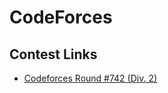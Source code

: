 # CodeForces

## Contest Links
- [Codeforces Round #742 (Div. 2)](https://codeforces.com/contest/1567)